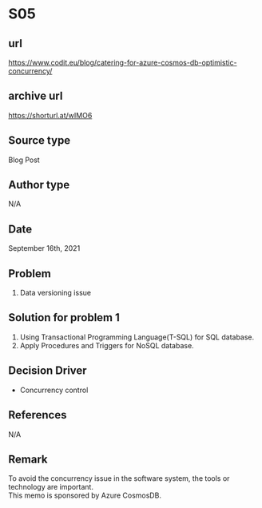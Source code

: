 # S05

## url
https://www.codit.eu/blog/catering-for-azure-cosmos-db-optimistic-concurrency/

## archive url
https://shorturl.at/wIMO6

## Source type
Blog Post

## Author type
N/A

## Date
September 16th, 2021

## Problem
1. Data versioning issue

## Solution for problem 1
1. Using Transactional Programming Language(T-SQL) for SQL database.
2. Apply Procedures and Triggers for NoSQL database.

## Decision Driver
* Concurrency control

## References 
N/A

## Remark
To avoid the concurrency issue in the software system, the tools or technology are important.   
This memo is sponsored by Azure CosmosDB. 

